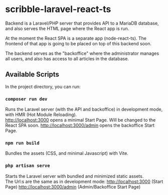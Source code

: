 # scribble-laravel-react-ts
Backend is a Laravel/PHP server that provides API to a MariaDB database, and also serves the HTML page where the React app is run.

At the moment the React SPA is a separate app (node-react-ts). The frontend of that app is going to be placed on top of this backend soon.

The backend serves as the "backoffice" where the administrator manages all users, and also has access to all articles in the database.

## Available Scripts

In the project directory, you can run:

### `composer run dev`

Runs the Laravel server (with the API and backoffice) in development mode, with HMR (Hot Module Reloading).<br>
[http://localhost:3000](http://localhost:3000) opens a minimal Start Page. Will be changed to the React SPA soon.
[http://localhost:3000/admin](http://localhost:3000/admin) opens the backoffice Start Page.

### `npm run build`

Bundles the assets (CSS, and minimal Javascript) with Vite.

### `php artisan serve`

Starts the Laravel server with bundled and minimized static assets.<br>
The Url:s are the same as in development mode:
[http://localhost:3000](http://localhost:3000) (Start Page)
[http://localhost:3000/admin](http://localhost:3000/admin) (Admin/Backoffice Start Page)
